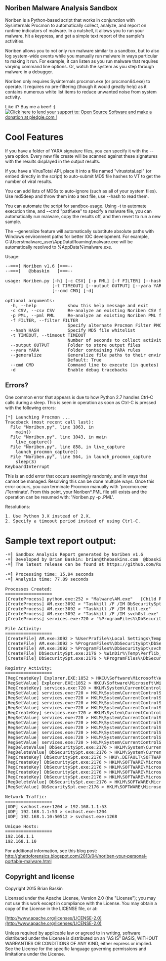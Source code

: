 ## Noriben Malware Analysis Sandbox


Noriben is a Python-based script that works in conjunction with Sysinternals Procmon to automatically collect, analyze, and report on runtime indicators of malware. In a nutshell, it allows you to run your malware, hit a keypress, and get a simple text report of the sample's activities.


Noriben allows you to not only run malware similar to a sandbox, but to also log system-wide events while you manually run malware in ways particular to making it run. For example, it can listen as you run malware that requires varying command line options. Or, watch the system as you step through malware in a debugger.


Noriben only requires Sysinternals procmon.exe (or procmon64.exe) to operate. It requires no pre-filtering (though it would greatly help) as it contains numerous white list items to reduce unwanted noise from system activity.


Like it? Buy me a beer! :) <a href='https://pledgie.com/campaigns/22876'><img alt='Click here to lend your support to: Open Source Software and make a donation at pledgie.com !' src='https://pledgie.com/campaigns/22876.png?skin_name=chrome' border='0' ></a>


# Cool Features

If you have a folder of YARA signature files, you can specify it with the --yara option. Every new file create will be scanned against these signatures with the results displayed in the output results.

If you have a VirusTotal API, place it into a file named "virustotal.api" (or embed directly in the script) to auto-submit MD5 file hashes to VT to get the number of viral results.  

You can add lists of MD5s to auto-ignore (such as all of your system files). Use md5deep and throw them into a text file, use --hash <file> to read them.

You can automate the script for sandbox-usage. Using -t <seconds> to automate execution time, and --cmd "path\exe" to specify a malware file, you can automatically run malware, copy the results off, and then revert to run a new sample.

The --generalize feature will automatically substitute absolute paths with Windows environment paths for better IOC development. For example, C:\Users\malware_user\AppData\Roaming\malware.exe will be automatically resolved to %AppData%\malware.exe.


Usage:
<pre>
--===[ Noriben v1.6 ]===--
--===[   @bbaskin   ]===--

usage: Noriben.py [-h] [-c CSV] [-p PML] [-f FILTER] [--hash HASH]
                  [-t TIMEOUT] [--output OUTPUT] [--yara YARA] [--generalize]
                  [--cmd CMD] [-d]

optional arguments:
  -h, --help            show this help message and exit
  -c CSV, --csv CSV     Re-analyze an existing Noriben CSV file
  -p PML, --pml PML     Re-analyze an existing Noriben PML file
  -f FILTER, --filter FILTER
                        Specify alternate Procmon Filter PMC
  --hash HASH           Specify MD5 file whitelist
  -t TIMEOUT, --timeout TIMEOUT
                        Number of seconds to collect activity
  --output OUTPUT       Folder to store output files
  --yara YARA           Folder containing YARA rules
  --generalize          Generalize file paths to their environment variables.
                        Default: True
  --cmd CMD             Command line to execute (in quotes)
  -d                    Enable debug tracebacks
</pre>

## Errors?
One common error that appears is due to how Python 2.7 handles Ctrl-C calls during a sleep. This is seen in operation as soon as Ctrl-C is pressed with the following errors:

<pre>
[*] Launching Procmon ...
Traceback (most recent call last):
  File "Noriben.py", line 1063, in <module>
    main()
  File "Noriben.py", line 1043, in main
    live_capture()
  File "Noriben.py", line 858, in live_capture
    launch_procmon_capture()
  File "Noriben.py", line 564, in launch_procmon_capture
    sleep(3)
KeyboardInterrupt
</pre>

This is an odd error that occurs seemingly randomly, and in ways that cannot be managed.
Resolving this can be done multiple ways. Once this error occurs, you can terminate Procmon manually with 'procmon.exe /Terminate'. From this point, your Noriben*.PML file still exists and the operation can be resumed with: 'Noriben.py -p <filename>.PML'. 


Resolutions:
<pre>
1. Use Python 3.X instead of 2.X.
2. Specify a timeout period instead of using Ctrl-C.
</pre>

# Sample text report output:

<pre>
-=] Sandbox Analysis Report generated by Noriben v1.6
-=] Developed by Brian Baskin: brian@thebaskins.com  @bbaskin
-=] The latest release can be found at https://github.com/Rurik/Noriben

-=] Processing time: 15.94 seconds
-=] Analysis time: 77.89 seconds

Processes Created:
==================
[CreateProcess] python.exe:252 > "Malware\AM.exe"	[Child PID: 3092]
[CreateProcess] AM.exe:3092 > "Taskkill /F /IM DbSecuritySpt.exe"	[Child PID: 3892]
[CreateProcess] AM.exe:3092 > "Taskkill /F /IM Bill.exe"	[Child PID: 2104]
[CreateProcess] AM.exe:3092 > "Taskkill /F /IM svch0st.exe"	[Child PID: 312]
[CreateProcess] services.exe:720 > "%ProgramFiles%\DbSecuritySpt\DbSecuritySpt.exe"	[Child PID: 2176]

File Activity:
==================
[CreateFile] AM.exe:3092 > %UserProfile%\Local Settings\Temp\osb1.tmp	[MD5: 685f1cbd4af30a1d0c25f252d399a666] [VT: 52/57]
[CreateFile] AM.exe:3092 > %ProgramFiles%\DbSecuritySpt\DbSecuritySpt.exe	[MD5: 7e1f8d4ecf04c4019e85028db719a98a] [VT: 18/53]
[CreateFile] AM.exe:3092 > %ProgramFiles%\DbSecuritySpt\svch0st.exe	[MD5: 3e134a7ba8e60896b4c9a048907d2d7a] [VT: Not Scanned]
[CreateFile] DbSecuritySpt.exe:2176 > %WinDir%\Temp\Perflib_Perfdata_880.dat	[File no longer exists]
[CreateFile] DbSecuritySpt.exe:2176 > %ProgramFiles%\DbSecuritySpt\conf.n	[MD5: 1fe4ec38b2b48ba2ab8c1c78ca5c9b9e] [VT: Not Scanned]

Registry Activity:
==================
[RegCreateKey] Explorer.EXE:1852 > HKCU\Software\Microsoft\Windows\CurrentVersion\Explorer
[RegSetValue] Explorer.EXE:1852 > HKCU\Software\Microsoft\Windows\CurrentVersion\Explorer\PINF  =  07 00 43 3A 5C 44 4F 43 55 4D 45 7E 31 5C 41 44
[RegCreateKey] services.exe:720 > HKLM\System\CurrentControlSet\Services\DbSecuritySpt
[RegSetValue] services.exe:720 > HKLM\System\CurrentControlSet\Services\DbSecuritySpt\Type  =  16
[RegSetValue] services.exe:720 > HKLM\System\CurrentControlSet\Services\DbSecuritySpt\Start  =  2
[RegSetValue] services.exe:720 > HKLM\System\CurrentControlSet\Services\DbSecuritySpt\ErrorControl  =  1
[RegSetValue] services.exe:720 > HKLM\System\CurrentControlSet\Services\DbSecuritySpt\ImagePath  =  C:\Program Files\DbSecuritySpt\DbSecuritySpt.exe
[RegCreateKey] services.exe:720 > HKLM\System\CurrentControlSet\Services\DbSecuritySpt\Security
[RegSetValue] services.exe:720 > HKLM\System\CurrentControlSet\Services\DbSecuritySpt\Security\Security  =  01 00 14 80 90 00 00 00 9C 00 00 00 14 00 00 00
[RegSetValue] services.exe:720 > HKLM\System\CurrentControlSet\Services\DbSecuritySpt\ObjectName  =  LocalSystem
[RegSetValue] services.exe:720 > HKLM\System\CurrentControlSet\Services\DbSecuritySpt\Enum\0  =  Root\LEGACY_DBSECURITYSPT\0000
[RegSetValue] services.exe:720 > HKLM\System\CurrentControlSet\Services\DbSecuritySpt\Enum\Count  =  1
[RegSetValue] services.exe:720 > HKLM\System\CurrentControlSet\Services\DbSecuritySpt\Enum\NextInstance  =  1
[RegSetValue] services.exe:720 > HKLM\System\CurrentControlSet\Control\ServiceCurrent\(Default)  =  16
[RegDeleteValue] DbSecuritySpt.exe:2176 > HKLM\System\CurrentControlSet\Services\PerfOS\Performance\Error Count
[RegDeleteValue] DbSecuritySpt.exe:2176 > HKLM\System\CurrentControlSet\Services\Tcpip\Performance\Error Count
[RegCreateKey] DbSecuritySpt.exe:2176 > HKU\.DEFAULT\SOFTWARE\Microsoft\Windows\CurrentVersion\Internet Settings
[RegCreateKey] DbSecuritySpt.exe:2176 > HKLM\SOFTWARE\Microsoft\ESENT
[RegCreateKey] DbSecuritySpt.exe:2176 > HKLM\SOFTWARE\Microsoft\ESENT\Process
[RegCreateKey] DbSecuritySpt.exe:2176 > HKLM\SOFTWARE\Microsoft\ESENT\Process\DbSecuritySpt
[RegCreateKey] DbSecuritySpt.exe:2176 > HKLM\SOFTWARE\Microsoft\ESENT\Process\DbSecuritySpt\DEBUG
[RegDeleteValue] DbSecuritySpt.exe:2176 > HKLM\SOFTWARE\Microsoft\ESENT\Process\DbSecuritySpt\DEBUG\Trace Level
[RegSetValue] DbSecuritySpt.exe:2176 > HKLM\SOFTWARE\Microsoft\ESENT\Process\DbSecuritySpt\DEBUG\Trace Level  =  

Network Traffic:
==================
[UDP] svchost.exe:1204 > 192.168.1.1:53
[UDP] 192.168.1.1:53 > svchost.exe:1204
[UDP] 192.168.1.10:50512 > svchost.exe:1268

Unique Hosts:
==================
192.168.1.1
192.168.1.10
</pre>


For additional information, see this blog post:
http://ghettoforensics.blogspot.com/2013/04/noriben-your-personal-portable-malware.html


## Copyright and license

Copyright 2015 Brian Baskin

Licensed under the Apache License, Version 2.0 (the "License");
you may not use this work except in compliance with the License.
You may obtain a copy of the License in the LICENSE file, or at:

  [http://www.apache.org/licenses/LICENSE-2.0](http://www.apache.org/licenses/LICENSE-2.0)

Unless required by applicable law or agreed to in writing, software
distributed under the License is distributed on an "AS IS" BASIS,
WITHOUT WARRANTIES OR CONDITIONS OF ANY KIND, either express or implied.
See the License for the specific language governing permissions and
limitations under the License.
